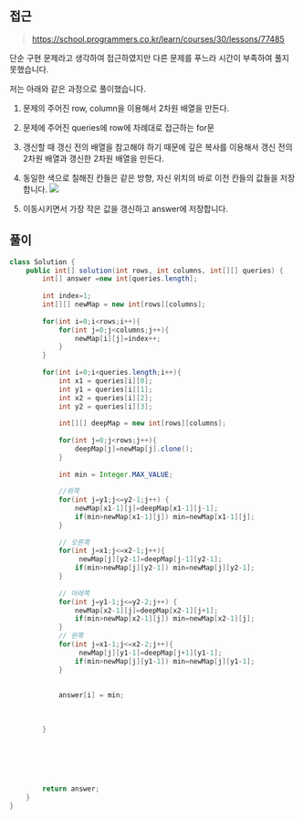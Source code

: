 ## 접근
><a href="https://school.programmers.co.kr/learn/courses/30/lessons/77485">https://school.programmers.co.kr/learn/courses/30/lessons/77485</a>

단순 구현 문제라고 생각하여 접근하였지만
다른 문제를 푸느라 시간이 부족하여 풀지 못했습니다.

 저는 아래와 같은 과정으로 풀이했습니다.

1. 문제의 주어진 row, column을 이용해서 2차원 배열을 만든다.
2. 문제에 주어진 queries에 row에 차례대로 접근하는 for문
3. 갱신할 때 갱신 전의 배열을 참고해야 하기 때문에 깊은 복사를 이용해서 갱신 전의 2차원 배열과 갱신한 2차원 배열을 만든다.
4. 동일한 색으로 칠해진 칸들은 같은 방향, 자신 위치의 바로 이전 칸들의 값들을 저장합니다.
 ![](https://velog.velcdn.com/images/byeolhaha/post/94943f33-b060-4f1b-9576-f6ff76feda3c/image.png)
 
5. 이동시키면서 가장 작은 값을 갱신하고 answer에 저장합니다.



## 풀이
```java
class Solution {
    public int[] solution(int rows, int columns, int[][] queries) {
        int[] answer =new int[queries.length];
        
        int index=1;
        int[][] newMap = new int[rows][columns];
        
        for(int i=0;i<rows;i++){
            for(int j=0;j<columns;j++){
                newMap[i][j]=index++;
            }
        }
        
        for(int i=0;i<queries.length;i++){
            int x1 = queries[i][0];
            int y1 = queries[i][1];
            int x2 = queries[i][2];
            int y2 = queries[i][3];
            
            int[][] deepMap = new int[rows][columns];
            
            for(int j=0;j<rows;j++){
                deepMap[j]=newMap[j].clone();
            }
            
            int min = Integer.MAX_VALUE;
            
            //위쪽
            for(int j=y1;j<=y2-1;j++) {
                newMap[x1-1][j]=deepMap[x1-1][j-1];
                if(min>newMap[x1-1][j]) min=newMap[x1-1][j];
            }
            
            // 오른쪽
            for(int j=x1;j<=x2-1;j++){
                 newMap[j][y2-1]=deepMap[j-1][y2-1];
                if(min>newMap[j][y2-1]) min=newMap[j][y2-1];
            }
            
            // 아래쪽
            for(int j=y1-1;j<=y2-2;j++) {
                newMap[x2-1][j]=deepMap[x2-1][j+1];
                if(min>newMap[x2-1][j]) min=newMap[x2-1][j];
            }
            // 왼쪽
            for(int j=x1-1;j<=x2-2;j++){
                 newMap[j][y1-1]=deepMap[j+1][y1-1];
                if(min>newMap[j][y1-1]) min=newMap[j][y1-1];
            }
            
        
            answer[i] = min;
            
            
            
        }
        
        
        
        
        
        
        return answer;
    }
}
```